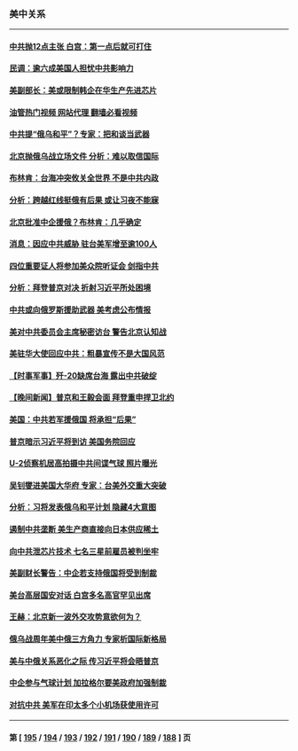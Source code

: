 ### 美中关系
---
#### [中共抛12点主张 白宫：第一点后就可打住](../../pages/nf1412576/n13937465.md?02250445) 
#### [民调：逾六成美国人担忧中共影响力](../../pages/nf1412576/n13937091.md?02250445) 
#### [美副部长：美或限制韩企在华生产先进芯片](../../pages/nf1412576/n13937056.md?02250445) 
#### [油管热门视频 网站代理 翻墙必看视频](http://138.2.39.72:81/youtube.html?epic-marker?02250445)
#### [中共提“俄乌和平”？专家：把和谈当武器](../../pages/nf1412576/n13935842.md?02250445) 
#### [北京抛俄乌战立场文件 分析：难以取信国际](../../pages/nf1412576/n13936899.md?02250445) 
#### [布林肯：台海冲突攸关全世界 不是中共内政](../../pages/nf1412576/n13936846.md?02250445) 
#### [分析：跨越红线挺俄有后果 或让习夜不能寐](../../pages/nf1412576/n13936696.md?02250445) 
#### [北京批准中企援俄？布林肯：几乎确定](../../pages/nf1412576/n13936809.md?02250445) 
#### [消息：因应中共威胁 驻台美军增至逾100人](../../pages/nf1412576/n13936714.md?02250445) 
#### [四位重要证人将参加美众院听证会 剑指中共](../../pages/nf1412576/n13936681.md?02250445) 
#### [分析：拜登普京对决 折射习近平所处困境](../../pages/nf1412576/n13936667.md?02250445) 
#### [中共或向俄罗斯援助武器 美考虑公布情报](../../pages/nf1412576/n13936461.md?02250445) 
#### [美对中共委员会主席秘密访台 警告北京认知战](../../pages/nf1412576/n13936632.md?02250445) 
#### [美驻华大使回应中共：粗暴宣传不是大国风范](../../pages/nf1412576/n13936664.md?02250445) 
#### [【时事军事】歼-20缺席台海 露出中共破绽](../../pages/nf1412576/n13936391.md?02250445) 
#### [【晚间新闻】普京和王毅会面 拜登重申捍卫北约](../../pages/nf1412576/n13936355.md?02250445) 
#### [美国：中共若军援俄国 将承担“后果”](../../pages/nf1412576/n13936257.md?02250445) 
#### [普京暗示习近平将到访 美国务院回应](../../pages/nf1412576/n13936087.md?02250445) 
#### [U-2侦察机居高拍摄中共间谍气球 照片曝光](../../pages/nf1412576/n13935986.md?02250445) 
#### [吴钊燮进美国大华府 专家：台美外交重大突破](../../pages/nf1412576/n13935490.md?02250445) 
#### [分析：习将发表俄乌和平计划 隐藏4大意图](../../pages/nf1412576/n13935879.md?02250445) 
#### [遏制中共垄断 美生产商直接向日本供应稀土](../../pages/nf1412576/n13935770.md?02250445) 
#### [向中共泄芯片技术 七名三星前雇员被判坐牢](../../pages/nf1412576/n13935767.md?02250445) 
#### [美副财长警告：中企若支持俄国将受到制裁](../../pages/nf1412576/n13935247.md?02250445) 
#### [美台高层国安对话 白宫多名高官罕见出席](../../pages/nf1412576/n13935207.md?02250445) 
#### [王赫：北京新一波外交攻势意欲何为？](../../pages/nf1412576/n13935213.md?02250445) 
#### [俄乌战周年美中俄三方角力 专家析国际新格局](../../pages/nf1412576/n13934906.md?02250445) 
#### [美与中俄关系恶化之际 传习近平将会晤普京](../../pages/nf1412576/n13934888.md?02250445) 
#### [中企参与气球计划 加拉格尔要美政府加强制裁](../../pages/nf1412576/n13934844.md?02250445) 
#### [对抗中共 美军在印太多个小机场获使用许可](../../pages/nf1412576/n13934892.md?02250445) 

---
#### 第 [ [195](./195.md?02250445) / [194](./194.md?02250445) / [193](./193.md?02250445) / [192](./192.md?02250445) / [191](./191.md?02250445) / [190](./190.md?02250445) / [189](./189.md?02250445) / [188](./188.md?02250445) ] 页
